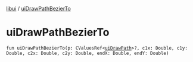 [libui](README.md) / [uiDrawPathBezierTo](ui-draw-path-bezier-to.md)

# uiDrawPathBezierTo

`fun uiDrawPathBezierTo(p: CValuesRef<`[`uiDrawPath`](ui-draw-path.md)`>?, c1x: Double, c1y: Double, c2x: Double, c2y: Double, endX: Double, endY: Double)`
